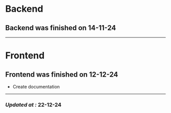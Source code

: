 # Backend

## Backend was finished on 14-11-24

---

# Frontend

## Frontend was finished on 12-12-24

- Create documentation

---

### **_Updated at :_** 22-12-24
